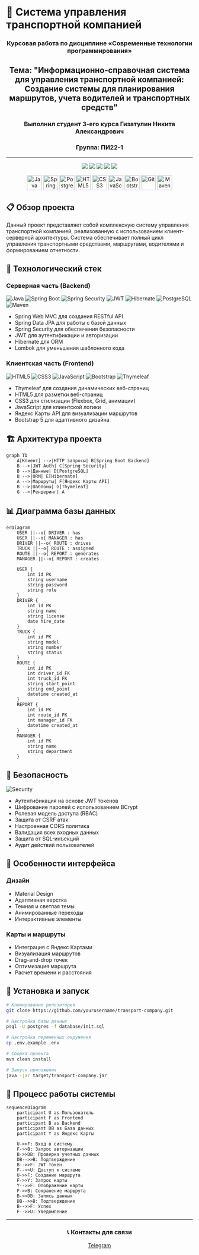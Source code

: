 # 🚛 Система управления транспортной компанией

<div align="center">
  
### Курсовая работа по дисциплине «Современные технологии программирования»

## Тема: "Информационно-справочная система для управления транспортной компанией: Создание системы для планирования маршрутов, учета водителей и транспортных средств"

### Выполнил студент 3-его курса Гизатулин Никита Александрович
### Группа: ПИ22-1

---

<div align="center">
  <img src="https://img.shields.io/badge/Spring%20Boot-3.x-brightgreen" />
  <img src="https://img.shields.io/badge/Java-17-orange" />
  <img src="https://img.shields.io/badge/Thymeleaf-3.x-green" />
  <img src="https://img.shields.io/badge/PostgreSQL-latest-blue" />
  <img src="https://img.shields.io/badge/Yandex%20Maps-API-red" />
</div>

<div align="center">
  <p>
    <img src="https://cdn.jsdelivr.net/gh/devicons/devicon/icons/java/java-original.svg" title="Java" width="40" height="40"/>
    <img src="https://cdn.jsdelivr.net/gh/devicons/devicon/icons/spring/spring-original.svg" title="Spring" width="40" height="40"/>
    <img src="https://cdn.jsdelivr.net/gh/devicons/devicon/icons/postgresql/postgresql-original.svg" title="PostgreSQL" width="40" height="40"/>
    <img src="https://cdn.jsdelivr.net/gh/devicons/devicon/icons/html5/html5-original.svg" title="HTML5" width="40" height="40"/>
    <img src="https://cdn.jsdelivr.net/gh/devicons/devicon/icons/css3/css3-original.svg" title="CSS3" width="40" height="40"/>
    <img src="https://cdn.jsdelivr.net/gh/devicons/devicon/icons/javascript/javascript-original.svg" title="JavaScript" width="40" height="40"/>
    <img src="https://cdn.jsdelivr.net/gh/devicons/devicon/icons/bootstrap/bootstrap-original.svg" title="Bootstrap" width="40" height="40"/>
    <img src="https://cdn.jsdelivr.net/gh/devicons/devicon/icons/git/git-original.svg" title="Git" width="40" height="40"/>
    <img src="https://cdn.jsdelivr.net/gh/devicons/devicon/icons/maven/maven-original.svg" title="Maven" width="40" height="40"/>
  </p>
</div>

</div>

## 📋 Обзор проекта
Данный проект представляет собой комплексную систему управления транспортной компанией, реализованную с использованием клиент-серверной архитектуры. Система обеспечивает полный цикл управления транспортными средствами, маршрутами, водителями и формированием отчетности.

## 🔧 Технологический стек

### Серверная часть (Backend)
![Java](https://img.shields.io/badge/Java-17-ED8B00?style=for-the-badge&logo=openjdk&logoColor=white)
![Spring Boot](https://img.shields.io/badge/Spring_Boot-3.x-6DB33F?style=for-the-badge&logo=spring&logoColor=white)
![Spring Security](https://img.shields.io/badge/Spring_Security-6DB33F?style=for-the-badge&logo=spring-security&logoColor=white)
![JWT](https://img.shields.io/badge/JWT-black?style=for-the-badge&logo=JSON%20web%20tokens)
![Hibernate](https://img.shields.io/badge/Hibernate-59666C?style=for-the-badge&logo=hibernate&logoColor=white)
![PostgreSQL](https://img.shields.io/badge/PostgreSQL-316192?style=for-the-badge&logo=postgresql&logoColor=white)
![Maven](https://img.shields.io/badge/Maven-C71A36?style=for-the-badge&logo=apache-maven&logoColor=white)

- Spring Web MVC для создания RESTful API
- Spring Data JPA для работы с базой данных
- Spring Security для обеспечения безопасности
- JWT для аутентификации и авторизации
- Hibernate для ORM
- Lombok для уменьшения шаблонного кода

### Клиентская часть (Frontend)
![HTML5](https://img.shields.io/badge/HTML5-E34F26?style=for-the-badge&logo=html5&logoColor=white)
![CSS3](https://img.shields.io/badge/CSS3-1572B6?style=for-the-badge&logo=css3&logoColor=white)
![JavaScript](https://img.shields.io/badge/JavaScript-F7DF1E?style=for-the-badge&logo=javascript&logoColor=black)
![Bootstrap](https://img.shields.io/badge/Bootstrap-563D7C?style=for-the-badge&logo=bootstrap&logoColor=white)
![Thymeleaf](https://img.shields.io/badge/Thymeleaf-005F0F?style=for-the-badge&logo=thymeleaf&logoColor=white)

- Thymeleaf для создания динамических веб-страниц
- HTML5 для разметки веб-страниц
- CSS3 для стилизации (Flexbox, Grid, анимации)
- JavaScript для клиентской логики
- Яндекс Карты API для визуализации маршрутов
- Bootstrap 5 для адаптивного дизайна

## 🏗 Архитектура проекта

```mermaid
graph TD
    A[Клиент] -->|HTTP запросы| B[Spring Boot Backend]
    B -->|JWT Auth| C[Spring Security]
    B -->|Данные| D[PostgreSQL]
    B -->|ORM| E[Hibernate]
    A -->|Маршруты| F[Яндекс Карты API]
    B -->|Шаблоны| G[Thymeleaf]
    G -->|Рендеринг| A
```

## 📊 Диаграмма базы данных

```mermaid
erDiagram
    USER ||--o{ DRIVER : has
    USER ||--o{ MANAGER : has
    DRIVER ||--o{ ROUTE : drives
    TRUCK ||--o{ ROUTE : assigned
    ROUTE ||--o{ REPORT : generates
    MANAGER ||--o{ REPORT : creates

    USER {
        int id PK
        string username
        string password
        string role
    }
    DRIVER {
        int id PK
        string name
        string license
        date hire_date
    }
    TRUCK {
        int id PK
        string model
        string number
        string status
    }
    ROUTE {
        int id PK
        int driver_id FK
        int truck_id FK
        string start_point
        string end_point
        datetime created_at
    }
    REPORT {
        int id PK
        int route_id FK
        int manager_id FK
        datetime created_at
    }
    MANAGER {
        int id PK
        string name
        string department
    }
```

## 🔐 Безопасность
![Security](https://img.shields.io/badge/Security-JWT%20%7C%20Spring_Security-success?style=for-the-badge)

- Аутентификация на основе JWT токенов
- Шифрование паролей с использованием BCrypt
- Ролевая модель доступа (RBAC)
- Защита от CSRF атак
- Настроенная CORS политика
- Валидация всех входных данных
- Защита от SQL-инъекций
- Аудит действий пользователей

## 🎨 Особенности интерфейса

### Дизайн
- Material Design
- Адаптивная верстка
- Темная и светлая темы
- Анимированные переходы
- Интерактивные элементы

### Карты и маршруты
- Интеграция с Яндекс Картами
- Визуализация маршрутов
- Drag-and-drop точек
- Оптимизация маршрута
- Расчет времени и расстояния

## 📝 Установка и запуск

```bash
# Клонирование репозитория
git clone https://github.com/yourusername/transport-company.git

# Настройка базы данных
psql -U postgres -f database/init.sql

# Настройка переменных окружения
cp .env.example .env

# Сборка проекта
mvn clean install

# Запуск приложения
java -jar target/transport-company.jar
```

## 🔄 Процесс работы системы

```mermaid
sequenceDiagram
    participant U as Пользователь
    participant F as Frontend
    participant B as Backend
    participant DB as База данных
    participant Y as Яндекс Карты

    U->>F: Вход в систему
    F->>B: Запрос авторизации
    B->>DB: Проверка учетных данных
    DB-->>B: Подтверждение
    B-->>F: JWT токен
    F-->>U: Доступ к системе
    U->>F: Создание маршрута
    F->>Y: Запрос карты
    Y-->>F: Отображение карты
    F->>B: Сохранение маршрута
    B->>DB: Запись данных
    DB-->>B: Подтверждение
    B-->>F: Успех
    F-->>U: Уведомление
```

---

<div align="center">
  
### 📞 Контакты для связи

[Telegram](mailto:https://t.me/butcher044)

</div>
